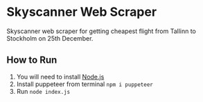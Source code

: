 # Skyscanner Web Scraper

Skyscanner web scraper for getting cheapest flight from Tallinn to Stockholm on 25th December.

## How to Run

1. You will need to install [Node.js](https://nodejs.org/en/)
2. Install puppeteer from terminal `npm i puppeteer`
3. Run `node index.js`
